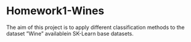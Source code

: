# Homework1-Wines
The aim of this project is to apply different classification methods to the dataset ”Wine” availablein SK-Learn base datasets.
